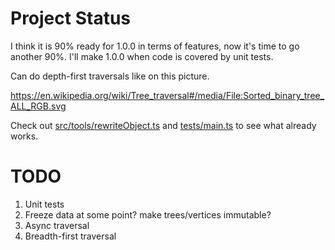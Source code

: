 # Project Status

I think it is 90% ready for 1.0.0 in terms of features, now it's time to go another 90%.
I'll make 1.0.0 when code is covered by unit tests.

Can do depth-first traversals like on this picture.

https://en.wikipedia.org/wiki/Tree_traversal#/media/File:Sorted_binary_tree_ALL_RGB.svg

Check out [src/tools/rewriteObject.ts](src/tools/rewriteObject.ts) and [tests/main.ts](tests/main.ts) to see what
already works.

# TODO

1. Unit tests
2. Freeze data at some point? make trees/vertices immutable?
3. Async traversal
4. Breadth-first traversal

